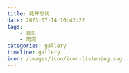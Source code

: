 ```yaml
---
title: 花开忘忧
date: 2023-07-14 10:42:22
tags:
    - 音乐
    - 周深
categories: gallery
timeline: gallery
icon: /images/icon/icon-listening.svg
---
```

